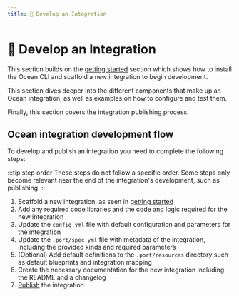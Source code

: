 ```yaml
---
title: 🔧 Develop an Integration
---
```


# 🔧 Develop an Integration

This section builds on the [getting started](../getting-started/getting-started.md) section which shows how to install the Ocean CLI and scaffold a new integration to begin development.

This section dives deeper into the different components that make up an Ocean integration, as well as examples on how to configure and test them.

Finally, this section covers the integration publishing process.

## Ocean integration development flow

To develop and publish an integration you need to complete the following steps:

:::tip step order
These steps do not follow a specific order. Some steps only become relevant near the end of the integration's development, such as publishing.
:::

1. Scaffold a new integration, as seen in [getting started](../getting-started/getting-started.md#scaffold)
2. Add any required code libraries and the code and logic required for the new integration
3. Update the `config.yml` file with default configuration and parameters for the integration
4. Update the `.port/spec.yml` file with metadata of the integration, including the provided kinds and required parameters
5. (Optional) Add default definitions to the `.port/resources` directory such as default blueprints and integration mapping
6. Create the necessary documentation for the new integration including the README and a changelog
7. [Publish](./publish-an-integration.md) the integration
